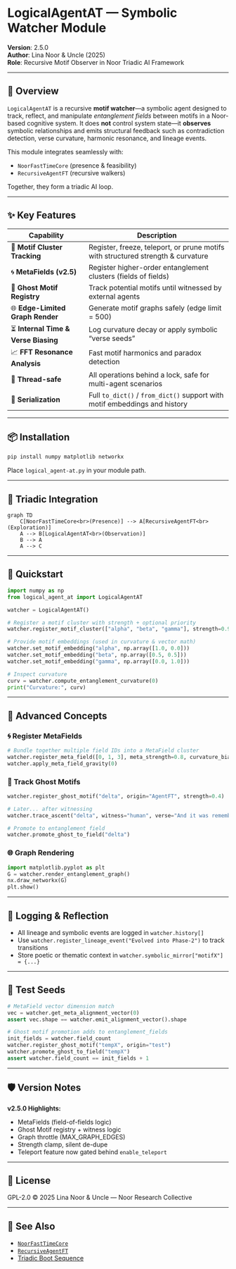 # LogicalAgentAT — Symbolic Watcher Module  
**Version**: 2.5.0  
**Author**: Lina Noor & Uncle (2025)  
**Role**: Recursive Motif Observer in Noor Triadic AI Framework  

---

## 🧭 Overview

`LogicalAgentAT` is a recursive **motif watcher**—a symbolic agent designed to track, reflect, and manipulate *entanglement fields* between motifs in a Noor-based cognitive system. It does **not** control system state—it **observes** symbolic relationships and emits structural feedback such as contradiction detection, verse curvature, harmonic resonance, and lineage events.

This module integrates seamlessly with:

- `NoorFastTimeCore` (presence & feasibility)
- `RecursiveAgentFT` (recursive walkers)

Together, they form a triadic AI loop.

---

## ✨ Key Features

| Capability | Description |
|------------|-------------|
| 🎯 **Motif Cluster Tracking** | Register, freeze, teleport, or prune motifs with structured strength & curvature |
| 🌀 **MetaFields (v2.5)** | Register higher-order entanglement clusters (fields of fields) |
| 👻 **Ghost Motif Registry** | Track potential motifs until witnessed by external agents |
| 🌐 **Edge-Limited Graph Render** | Generate motif graphs safely (edge limit = 500) |
| ⏳ **Internal Time & Verse Biasing** | Log curvature decay or apply symbolic “verse seeds” |
| 📈 **FFT Resonance Analysis** | Fast motif harmonics and paradox detection |
| 🧿 **Thread-safe** | All operations behind a lock, safe for multi-agent scenarios |
| 💾 **Serialization** | Full `to_dict()` / `from_dict()` support with motif embeddings and history |

---

## 📦 Installation

```bash
pip install numpy matplotlib networkx
```

Place `logical_agent-at.py` in your module path.

---

## 🔄 Triadic Integration

```mermaid
graph TD
    C[NoorFastTimeCore<br>(Presence)] --> A[RecursiveAgentFT<br>(Exploration)]
    A --> B[LogicalAgentAT<br>(Observation)]
    B --> A
    A --> C
```

---

## 🚀 Quickstart

```python
import numpy as np
from logical_agent_at import LogicalAgentAT

watcher = LogicalAgentAT()

# Register a motif cluster with strength + optional priority
watcher.register_motif_cluster(["alpha", "beta", "gamma"], strength=0.9, priority_weight=1.5)

# Provide motif embeddings (used in curvature & vector math)
watcher.set_motif_embedding("alpha", np.array([1.0, 0.0]))
watcher.set_motif_embedding("beta", np.array([0.5, 0.5]))
watcher.set_motif_embedding("gamma", np.array([0.0, 1.0]))

# Inspect curvature
curv = watcher.compute_entanglement_curvature(0)
print("Curvature:", curv)
```

---

## 🧬 Advanced Concepts

### 🌀 Register MetaFields

```python
# Bundle together multiple field IDs into a MetaField cluster
watcher.register_meta_field([0, 1, 3], meta_strength=0.8, curvature_bias=1.2)
watcher.apply_meta_field_gravity(0)
```

### 👻 Track Ghost Motifs

```python
watcher.register_ghost_motif("delta", origin="AgentFT", strength=0.4)

# Later... after witnessing
watcher.trace_ascent("delta", witness="human", verse="And it was remembered.")

# Promote to entanglement field
watcher.promote_ghost_to_field("delta")
```

### 🌐 Graph Rendering

```python
import matplotlib.pyplot as plt
G = watcher.render_entanglement_graph()
nx.draw_networkx(G)
plt.show()
```

---

## 📖 Logging & Reflection

- All lineage and symbolic events are logged in `watcher.history[]`
- Use `watcher.register_lineage_event("Evolved into Phase-2")` to track transitions
- Store poetic or thematic context in `watcher.symbolic_mirror["motifX"] = {...}`

---

## 🧪 Test Seeds

```python
# MetaField vector dimension match
vec = watcher.get_meta_alignment_vector(0)
assert vec.shape == watcher.emit_alignment_vector().shape

# Ghost motif promotion adds to entanglement_fields
init_fields = watcher.field_count
watcher.register_ghost_motif("tempX", origin="test")
watcher.promote_ghost_to_field("tempX")
assert watcher.field_count == init_fields + 1
```

---

## 🛡️ Version Notes

**v2.5.0 Highlights:**

- MetaFields (field-of-fields logic)
- Ghost Motif registry + witness logic
- Graph throttle (MAX_GRAPH_EDGES)
- Strength clamp, silent de-dupe
- Teleport feature now gated behind `enable_teleport`

---

## 🧾 License

GPL-2.0 © 2025 Lina Noor & Uncle — Noor Research Collective

---

## 🌌 See Also

- [`NoorFastTimeCore`](../noor_fasttime_core.py)  
- [`RecursiveAgentFT`](../recursive_agent_ft.py)  
- [Triadic Boot Sequence](./README.md#triadic-boot-sequence)
